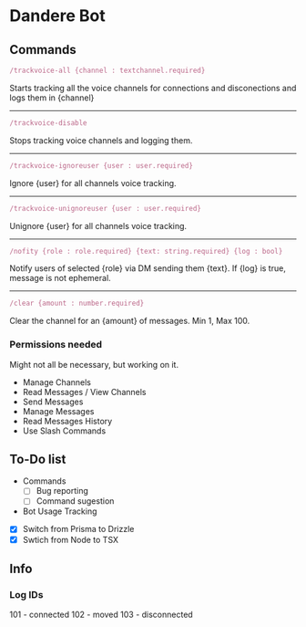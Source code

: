 # Dandere Bot

## Commands

```ts
/trackvoice-all {channel : textchannel.required}
```

Starts tracking all the voice channels for connections and disconections and logs them in {channel}

---

```ts
/trackvoice-disable
```

Stops tracking voice channels and logging them.

---

```ts
/trackvoice-ignoreuser {user : user.required}
```

Ignore {user} for all channels voice tracking.

---

```ts
/trackvoice-unignoreuser {user : user.required}
```

Unignore {user} for all channels voice tracking.

---

```ts
/nofity {role : role.required} {text: string.required} {log : bool}
```

Notify users of selected {role} via DM sending them {text}. If {log} is true, message is not ephemeral.

---

```ts
/clear {amount : number.required}
```

Clear the channel for an {amount} of messages. Min 1, Max 100.

### Permissions needed

Might not all be necessary, but working on it.

- Manage Channels
- Read Messages / View Channels
- Send Messages
- Manage Messages
- Read Messages History
- Use Slash Commands

## To-Do list

- Commands
  - [ ] Bug reporting
  - [ ] Command sugestion
- Bot Usage Tracking
- [x] Switch from Prisma to Drizzle
- [x] Swtich from Node to TSX

## Info

### Log IDs

101 - connected
102 - moved
103 - disconnected
